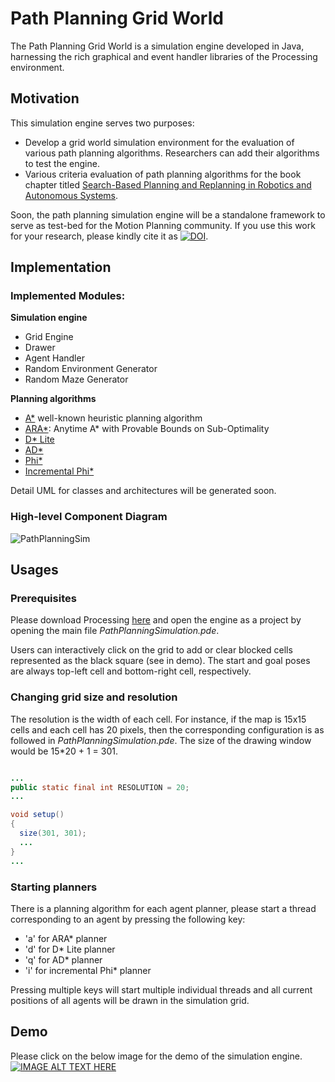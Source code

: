 # Path Planning Grid World

The Path Planning Grid World is a simulation engine developed in Java, harnessing the rich graphical and event handler libraries of the Processing environment.  
## Motivation
This simulation engine serves two purposes:
- Develop a grid world simulation environment for the evaluation of various path planning algorithms. Researchers can add their algorithms to test the engine.
- Various criteria evaluation of path planning algorithms for the book chapter titled [Search-Based Planning and Replanning in Robotics and Autonomous Systems](https://www.intechopen.com/books/advanced-path-planning-for-mobile-entities/search-based-planning-and-replanning-in-robotics-and-autonomous-systems).

Soon, the path planning simulation engine will be a standalone framework to serve as test-bed for the Motion Planning community. If you use this work for your research, please kindly cite it as [![DOI](https://zenodo.org/badge/115075354.svg)](https://zenodo.org/badge/latestdoi/115075354).
## Implementation

### Implemented Modules:

**Simulation engine**
- Grid Engine
- Drawer
- Agent Handler
- Random Environment Generator
- Random Maze Generator

**Planning algorithms**
- [A*](https://en.wikipedia.org/wiki/A*_search_algorithm) well-known heuristic planning algorithm
- [ARA*](https://papers.nips.cc/paper/2382-ara-anytime-a-with-provable-bounds-on-sub-optimality.pdf): Anytime A* with Provable Bounds on Sub-Optimality
- [D* Lite](http://idm-lab.org/bib/abstracts/papers/aaai02b.pdf)
- [AD*](http://www.cs.cmu.edu/~ggordon/likhachev-etal.anytime-dstar.pdf)
- [Phi*](https://www.sciencedirect.com/science/article/pii/S187770581403149X)
- [Incremental Phi*](http://www.cs.cmu.edu/~./maxim/files/inctheta_ijcai09.pdf)

Detail UML for classes and architectures will be generated soon.

### High-level Component Diagram

![PathPlanningSim](https://user-images.githubusercontent.com/18066876/59590532-c8a4ec80-90db-11e9-8b28-842c451164e8.png)

## Usages

### Prerequisites
Please download Processing [here](https://processing.org/download/) and open the engine as a project by opening the main file *PathPlanningSimulation.pde*.

Users can interactively click on the grid to add or clear blocked cells represented as the black square (see in demo). The start and goal poses are always top-left cell and bottom-right cell, respectively.

### Changing grid size and resolution
The resolution is the width of each cell. For instance, if the map is 15x15 cells and each cell has 20 pixels, then the corresponding configuration is as followed in *PathPlanningSimulation.pde*. The size of the drawing window would be 15*20 + 1 = 301.

```java

...
public static final int RESOLUTION = 20;
...

void setup()
{
  size(301, 301);
  ...
}
...
```

### Starting planners
There is a planning algorithm for each agent planner, please start a thread corresponding to an agent by pressing the following key:
- 'a' for ARA* planner
- 'd' for D* Lite planner
- 'q' for AD* planner
- 'i' for incremental Phi* planner

Pressing multiple keys will start multiple individual threads and all current positions of all agents will be drawn in the simulation grid.

## Demo

Please click on the below image for the demo of the simulation engine.
[![IMAGE ALT TEXT HERE](https://img.youtube.com/vi/nAne4CkpFkY/0.jpg)](https://www.youtube.com/watch?v=nAne4CkpFkY)
